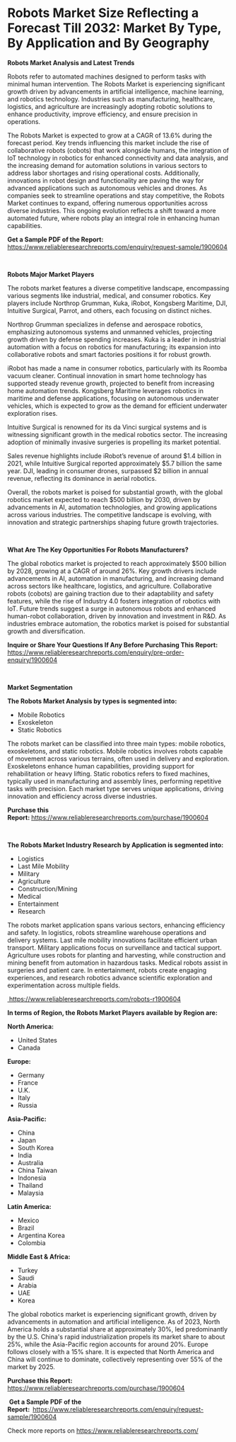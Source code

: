 <p><h1>Robots Market Size Reflecting a Forecast Till 2032: Market By Type, By Application and By Geography</h1></p><p><strong>Robots Market Analysis and Latest Trends</strong></p>
<p><p>Robots refer to automated machines designed to perform tasks with minimal human intervention. The Robots Market is experiencing significant growth driven by advancements in artificial intelligence, machine learning, and robotics technology. Industries such as manufacturing, healthcare, logistics, and agriculture are increasingly adopting robotic solutions to enhance productivity, improve efficiency, and ensure precision in operations.</p><p>The Robots Market is expected to grow at a CAGR of 13.6% during the forecast period. Key trends influencing this market include the rise of collaborative robots (cobots) that work alongside humans, the integration of IoT technology in robotics for enhanced connectivity and data analysis, and the increasing demand for automation solutions in various sectors to address labor shortages and rising operational costs. Additionally, innovations in robot design and functionality are paving the way for advanced applications such as autonomous vehicles and drones. As companies seek to streamline operations and stay competitive, the Robots Market continues to expand, offering numerous opportunities across diverse industries. This ongoing evolution reflects a shift toward a more automated future, where robots play an integral role in enhancing human capabilities.</p></p>
<p><strong>Get a Sample PDF of the Report:&nbsp;</strong> <a href="https://www.reliableresearchreports.com/enquiry/request-sample/1900604?utm_campaign=2745&utm_medium=2&utm_source=Github&utm_content=ia&utm_term=08042025&utm_id=robots">https://www.reliableresearchreports.com/enquiry/request-sample/1900604</a></p>
<p>&nbsp;</p>
<p><strong>Robots Major Market Players</strong></p>
<p><p>The robots market features a diverse competitive landscape, encompassing various segments like industrial, medical, and consumer robotics. Key players include Northrop Grumman, Kuka, iRobot, Kongsberg Maritime, DJI, Intuitive Surgical, Parrot, and others, each focusing on distinct niches.</p><p>Northrop Grumman specializes in defense and aerospace robotics, emphasizing autonomous systems and unmanned vehicles, projecting growth driven by defense spending increases. Kuka is a leader in industrial automation with a focus on robotics for manufacturing; its expansion into collaborative robots and smart factories positions it for robust growth.</p><p>iRobot has made a name in consumer robotics, particularly with its Roomba vacuum cleaner. Continual innovation in smart home technology has supported steady revenue growth, projected to benefit from increasing home automation trends. Kongsberg Maritime leverages robotics in maritime and defense applications, focusing on autonomous underwater vehicles, which is expected to grow as the demand for efficient underwater exploration rises.</p><p>Intuitive Surgical is renowned for its da Vinci surgical systems and is witnessing significant growth in the medical robotics sector. The increasing adoption of minimally invasive surgeries is propelling its market potential.</p><p>Sales revenue highlights include iRobot’s revenue of around $1.4 billion in 2021, while Intuitive Surgical reported approximately $5.7 billion the same year. DJI, leading in consumer drones, surpassed $2 billion in annual revenue, reflecting its dominance in aerial robotics.</p><p>Overall, the robots market is poised for substantial growth, with the global robotics market expected to reach $500 billion by 2030, driven by advancements in AI, automation technologies, and growing applications across various industries. The competitive landscape is evolving, with innovation and strategic partnerships shaping future growth trajectories.</p></p>
<p>&nbsp;</p>
<p><strong>What Are The Key Opportunities For Robots Manufacturers?</strong></p>
<p><p>The global robotics market is projected to reach approximately $500 billion by 2028, growing at a CAGR of around 26%. Key growth drivers include advancements in AI, automation in manufacturing, and increasing demand across sectors like healthcare, logistics, and agriculture. Collaborative robots (cobots) are gaining traction due to their adaptability and safety features, while the rise of Industry 4.0 fosters integration of robotics with IoT. Future trends suggest a surge in autonomous robots and enhanced human-robot collaboration, driven by innovation and investment in R&D. As industries embrace automation, the robotics market is poised for substantial growth and diversification.</p></p>
<p><strong>Inquire or Share Your Questions If Any Before Purchasing This Report:</strong> <a href="https://www.reliableresearchreports.com/enquiry/pre-order-enquiry/1900604?utm_campaign=2745&utm_medium=2&utm_source=Github&utm_content=ia&utm_term=08042025&utm_id=robots">https://www.reliableresearchreports.com/enquiry/pre-order-enquiry/1900604</a></p>
<p>&nbsp;</p>
<p><strong>Market Segmentation</strong></p>
<p><strong>The Robots Market Analysis by types is segmented into:</strong></p>
<p><ul><li>Mobile Robotics</li><li>Exoskeleton</li><li>Static Robotics</li></ul></p>
<p><p>The robots market can be classified into three main types: mobile robotics, exoskeletons, and static robotics. Mobile robotics involves robots capable of movement across various terrains, often used in delivery and exploration. Exoskeletons enhance human capabilities, providing support for rehabilitation or heavy lifting. Static robotics refers to fixed machines, typically used in manufacturing and assembly lines, performing repetitive tasks with precision. Each market type serves unique applications, driving innovation and efficiency across diverse industries.</p></p>
<p><strong>Purchase this Report:&nbsp;</strong><a href="https://www.reliableresearchreports.com/purchase/1900604?utm_campaign=2745&utm_medium=2&utm_source=Github&utm_content=ia&utm_term=08042025&utm_id=robots">https://www.reliableresearchreports.com/purchase/1900604</a></p>
<p>&nbsp;</p>
<p><strong>The Robots Market Industry Research by Application is segmented into:</strong></p>
<p><ul><li>Logistics</li><li>Last Mile Mobility</li><li>Military</li><li>Agriculture</li><li>Construction/Mining</li><li>Medical</li><li>Entertainment</li><li>Research</li></ul></p>
<p><p>The robots market application spans various sectors, enhancing efficiency and safety. In logistics, robots streamline warehouse operations and delivery systems. Last mile mobility innovations facilitate efficient urban transport. Military applications focus on surveillance and tactical support. Agriculture uses robots for planting and harvesting, while construction and mining benefit from automation in hazardous tasks. Medical robots assist in surgeries and patient care. In entertainment, robots create engaging experiences, and research robotics advance scientific exploration and experimentation across multiple fields.</p></p>
<p><a href="https://www.reliableresearchreports.com/robots-r1900604?utm_campaign=2745&utm_medium=2&utm_source=Github&utm_content=ia&utm_term=08042025&utm_id=robots">&nbsp;https://www.reliableresearchreports.com/robots-r1900604</a></p>
<p><strong>In terms of Region, the Robots Market Players available by Region are:</strong></p>
<p>
    <p> <strong> North America: </strong>
        <ul>
            <li>United States</li>
            <li>Canada</li>
        </ul>
        </p> 
    <p> <strong> Europe: </strong>
        <ul>
            <li>Germany</li>
            <li>France</li>
            <li>U.K.</li>
            <li>Italy</li>
            <li>Russia</li>
        </ul>
        </p> 
    <p> <strong> Asia-Pacific: </strong>
        <ul>
            <li>China</li>
            <li>Japan</li>
            <li>South Korea</li>
            <li>India</li>
            <li>Australia</li>
            <li>China Taiwan</li>
            <li>Indonesia</li>
            <li>Thailand</li>
            <li>Malaysia</li>
        </ul>
        </p> 
    <p> <strong> Latin America: </strong>
        <ul>
            <li>Mexico</li>
            <li>Brazil</li>
            <li>Argentina Korea</li>
            <li>Colombia</li>
        </ul>
        </p> 
    <p> <strong> Middle East & Africa: </strong>
        <ul>
            <li>Turkey</li>
            <li>Saudi</li>
            <li>Arabia</li>
            <li>UAE</li>
            <li>Korea</li>
        </ul>
    </p>
    </p>
<p><p>The global robotics market is experiencing significant growth, driven by advancements in automation and artificial intelligence. As of 2023, North America holds a substantial share at approximately 30%, led predominantly by the U.S. China's rapid industrialization propels its market share to about 25%, while the Asia-Pacific region accounts for around 20%. Europe follows closely with a 15% share. It is expected that North America and China will continue to dominate, collectively representing over 55% of the market by 2025.</p></p>
<p><strong>Purchase this Report: </strong><a href="https://www.reliableresearchreports.com/purchase/1900604?utm_campaign=2745&utm_medium=2&utm_source=Github&utm_content=ia&utm_term=08042025&utm_id=robots">https://www.reliableresearchreports.com/purchase/1900604</a></p>
<p>&nbsp;<strong>Get a Sample PDF of the Report:&nbsp;&nbsp;</strong><a href="https://www.reliableresearchreports.com/enquiry/request-sample/1900604?utm_campaign=2745&utm_medium=2&utm_source=Github&utm_content=ia&utm_term=08042025&utm_id=robots">https://www.reliableresearchreports.com/enquiry/request-sample/1900604</a></p>
<p><strong></strong></p>
<p>Check more reports on <a href="https://www.reliableresearchreports.com/?utm_campaign=2745&utm_medium=2&utm_source=Github&utm_content=ia&utm_term=08042025&utm_id=robots">https://www.reliableresearchreports.com/</a></p>